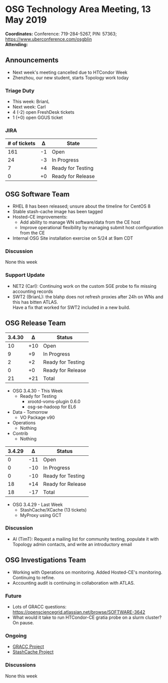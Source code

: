 # OSG Technology Area Meeting, 13 May 2019

**Coordinates:** Conference: 719-284-5267, PIN: 57363; <https://www.uberconference.com/osgblin>  
**Attending:**   


## Announcements

-   Next week's meeting cancelled due to HTCondor Week
-   Zhenzhou, our new student, starts Topology work today


### Triage Duty

-   This week: BrianL
-   Next week: Carl
-   4 (-2) open FreshDesk tickets
-   1 (+0) open GGUS ticket


### JIRA

| # of tickets | &Delta; | State             |
|------------ |------- |----------------- |
| 161          | -1      | Open              |
| 24           | -3      | In Progress       |
| 7            | +4      | Ready for Testing |
| 0            | +0      | Ready for Release |


## OSG Software Team

-   RHEL 8 has been released; unsure about the timeline for CentOS 8
-   Stable stash-cache image has been tagged
-   Hosted-CE improvements:  
    -   Add ability to manage WN software/data from the CE host
    -   Improve operational flexibility by managing submit host configuration from the CE
-   Internal OSG Site installation exercise on 5/24 at 9am CDT


### Discussion

None this week  


### Support Update

-   NET2 (Carl): Continuing work on the custom SGE probe to fix missing accounting records
-   SWT2 (BrianL): the blahp does not refresh proxies after 24h on WNs and this has bitten ATLAS.  
    Have a fix that worked for SWT2 included in a new build.


## OSG Release Team

| 3.4.30 | &Delta; | Status            |
|------ |------- |----------------- |
| 10     | +10     | Open              |
| 9      | +9      | In Progress       |
| 2      | +2      | Ready for Testing |
| 0      | +0      | Ready for Release |
| 21     | +21     | Total             |

-   OSG 3.4.30 - This Week  
    -   Ready for Testing  
        -   xrootd-voms-plugin 0.6.0
        -   osg-se-hadoop for EL6
-   Data - Tomorrow  
    -   VO Package v90
-   Operations  
    -   Nothing
-   Contrib  
    -   Nothing

| 3.4.29 | &Delta; | Status            |
|------ |------- |----------------- |
| 0      | -11     | Open              |
| 0      | -10     | In Progress       |
| 0      | -10     | Ready for Testing |
| 18     | +14     | Ready for Release |
| 18     | -17     | Total             |

-   OSG 3.4.29 - Last Week  
    -   StashCache/XCache (13 tickets)
    -   MyProxy using GCT


### Discussion

-   AI (TimT): Request a mailing list for community testing, populate it with Topology admin contacts, and write an introductory email


## OSG Investigations Team

-   Working with Operations on monitoring.  Added Hosted-CE's monitoring.  Continuing to refine.
-   Accounting audit is continuing in collaboration with ATLAS.


### Future

-   Lots of GRACC questions: <https://opensciencegrid.atlassian.net/browse/SOFTWARE-3642>
-   What would it take to run HTCondor-CE gratia probe on a slurm cluster?  On pause.


### Ongoing

-   [GRACC Project](https://opensciencegrid.atlassian.net/projects/GRACC)
-   [StashCache Project](http://opensciencegrid.org/docs/data/stashcache/overview/)


### Discussions

None this week
